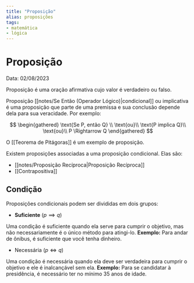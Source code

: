 ```yaml
---
title: "Proposição"
alias: proposições
tags:
- matemática
- lógica
---
```

# Proposição

Data: 02/08/2023

Proposição é uma oração afirmativa cujo valor é verdadeiro ou falso.

Proposição [[notes/Se Então (Operador Lógico)|condicional]] ou implicativa é uma proposição que parte de uma premissa e sua conclusão depende dela para sua veracidade. Por exemplo:

$$
\begin{gathered}
\text{Se P, então Q} \\
\text{ou}\\
\text{P implica Q}\\
\text{ou}\\
P \Rightarrow Q
\end{gathered}
$$


O [[Teorema de Pitágoras]] é um exemplo de proposição.

Existem proposições associadas a uma proposição condicional. Elas são:

- [[notes/Proposição Recíproca|Proposição Recíproca]]
- [[Contrapositiva]]

## Condição

Proposições condicionais podem ser divididas em dois grupos:

- **Suficiente** ($p \implies q$)

Uma condição é suficiente quando ela serve para cumprir o objetivo, mas não necessariamente é o único método para atingi-lo.
**Exemplo:** Para andar de ônibus, é suficiente que você tenha dinheiro.

- Necessária ($p \iff q$)

Uma condição é necessária quando ela deve ser verdadeira para cumprir o objetivo e ele é inalcançável sem ela.
**Exemplo:** Para se candidatar à presidência, é necessário ter no mínimo 35 anos de idade.